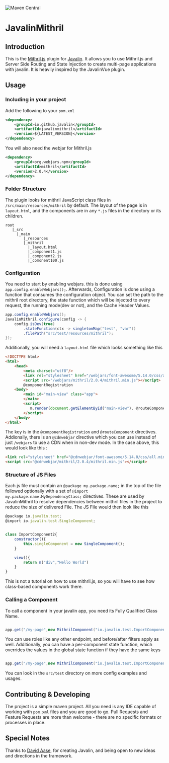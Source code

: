 ![Maven Central](https://maven-badges.herokuapp.com/maven-central/io.github.javalin/javalinmithril/badge.png)
# JavalinMithril
## Introduction
This is the [Mithril.js](https://mithril.js.org/) plugin for [Javalin](https://javalin.io). It allows
you to use Mithril.js and Server Side Routing and State Injection to create multi-page applications
with javalin. It is heavily inspired by the JavalinVue plugin.
## Usage
### Including in your project
Add the following to your ```pom.xml```

```xml
<dependency>
    <groupId>io.github.javalin</groupId>
    <artifactId>javalinmithril</artifactId>
    <version>${LATEST_VERSION}</version>
</dependency>
```

You will also need the webjar for Mithril.js

```xml
<dependency>
    <groupId>org.webjars.npm</groupId>
    <artifactId>mithril</artifactId>
    <version>2.0.4</version>
</dependency>
```
### Folder Structure
The plugin looks for mithril JavaScript class files in ```/src/main/resources/mithril``` by default.
The layout of the page is in ```layout.html```, and the components are in any ```*.js``` files in the directory
or its children.
```
root
   |_src
     |_main
        |_resources
        |_mithril
          |_layout.html
          |_component1.js
          |_component2.js
          |_comonent100.js  
```
### Configuration
You need to start by enabling webjars. this is done using ```app.config.enableWebjars();```.
 Afterwards, Configuration is done using a function that consumes the configuration object. You can 
set the path to the mithril root directory, the state function which will be injected to 
every request, the running mode(dev or not), and the Cache Header Values.
```java
app.config.enableWebjars();
JavalinMithril.configure(config -> {
    config.isDev(true)
        .stateFunction(ctx -> singletonMap("test", "var"))
        .filePath("src/test/resources/mithril");
});

```

Additionally, you will need a ```layout.html``` file which looks something like this

```html
<!DOCTYPE html>
<html>
    <head>
        <meta charset="utf8"/>
        <link rel="stylesheet" href="/webjars/font-awesome/5.14.0/css/all.min.css"></link>
        <script src="/webjars/mithril/2.0.4/mithril.min.js"></script>
        @componentRegistration
    <body>
        <main id="main-view" class="app">
        </main>
        <script>
           m.render(document.getElementById("main-view"), @routeComponent)
        </script>
    </body>
</html>

```

The key is in the ```@componentRegistration``` and ```@routeComponent``` directives. Addionally,
there is an ```@cdnwebjar``` directive which you can use instead of just ```/webjars``` to use a 
CDN when in non-dev mode. In the case above, this would look like this :

```html
<link rel="stylesheet" href="@cdnwebjar/font-awesome/5.14.0/css/all.min.css"></link>
<script src="@cdnwebjar/mithril/2.0.4/mithril.min.js"></script>

```
### Structure of JS Files
Each js file must contain an  ```@package my.package.name;``` in the top of the file
followed optionally with a set of ```@import my.package.name.MyDependencyClass;``` directives.
These are used by JavalinMithril to resolve dependencies between mithril files in the project
to reduce the size of delivered File. The JS File would then look like this

```js
@package io.javalin.test;
@import io.javalin.test.SingleComponent;


class ImportComponent2{
    constructor(){
        this.singleComponent = new SingleComponent();
    }

    view(){
        return m("div","Hello World")
    }
}


```

This is not a tutorial on how to use mithril.js, so you will have to see how 
class-based components work there.

### Calling a Component
To call a component in your javalin app, you need its Fully Qualified Class Name. 

```java

app.get("/my-page",new MithrilComponent("io.javalin.test.ImportComponent2"));

```

You can use roles like any other endpoint, and before/after filters apply as well.
Additionally, you can have a per-component state function, which overrides the values
in the global state function if they have the same keys

```java

app.get("/my-page",new MithrilComponent("io.javalin.test.ImportComponent2",ctx->{/*Function that returns map*/}));

```

You can look in the ```src/test``` directory on more config examples and usages.

## Contributing & Developing
The project is a simple maven project. All you need is any IDE capable of working with ```pom.xml``` files
and you are good to go. Pull Requests and Feature Requests are more than welcome - there are no specific 
formats or processes in place.

## Special Notes
Thanks to [David Aase](https://github.com/tipsy/), for creating Javalin, and being open to new ideas 
and directions in the framework.